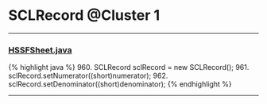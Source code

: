 # SCLRecord @Cluster 1

***

### [HSSFSheet.java](https://searchcode.com/codesearch/view/15642322/)
{% highlight java %}
960. SCLRecord sclRecord = new SCLRecord();
961. sclRecord.setNumerator((short)numerator);
962. sclRecord.setDenominator((short)denominator);
{% endhighlight %}

***

